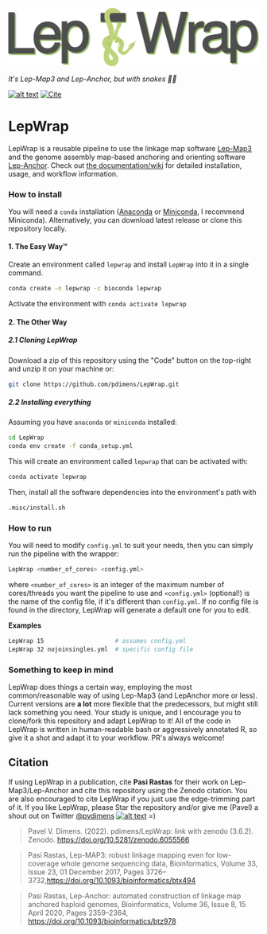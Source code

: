 ![logo](.misc/logo.png)

_It's Lep-Map3 and Lep-Anchor, but with snakes 🐍🐍_

[![alt text](https://img.shields.io/badge/docs-wiki-75ae6c?style=for-the-badge&logo=Read%20The%20Docs)](https://github.com/pdimens/LepWrap/wiki) 
[![Cite](https://img.shields.io/badge/Cite-10.5281/zenodo.6055566-e1e1e1?style=for-the-badge)](https://zenodo.org/badge/latestdoi/260516189) 
# LepWrap

LepWrap is a reusable pipeline to use the linkage map software [Lep-Map3](https://sourceforge.net/projects/lep-map3/) and the genome assembly map-based anchoring and orienting software [Lep-Anchor](https://sourceforge.net/p/lep-anchor/wiki/Home/). Check out [the documentation/wiki](https://github.com/pdimens/LepWrap/wiki) for detailed installation, usage, and workflow information.

### How to install
You will need a `conda` installation ([Anaconda](https://docs.anaconda.com/anaconda/install/) or [Miniconda](https://docs.conda.io/en/latest/miniconda.html), I recommend Miniconda). Alternatively, you can download latest release or clone this repository locally.

#### 1. The Easy Way™️
Create an environment called `lepwrap` and install `LepWrap` into it in a single command.
```bash
conda create -n lepwrap -c bioconda lepwrap
```
Activate the environment with `conda activate lepwrap`

#### 2. The Other Way
##### 2.1 Cloning LepWrap
Download a zip of this repository using the "Code" button on the top-right and unzip it on your machine or:
```bash
git clone https://github.com/pdimens/LepWrap.git
```

##### 2.2 Installing everything
Assuming you have `anaconda` or `miniconda` installed:
```bash
cd LepWrap
conda env create -f conda_setup.yml
```
This will create an environment called `lepwrap` that can be activated with:
```bash
conda activate lepwrap
```
Then, install all the software dependencies into the environment's path with 
```bash
.misc/install.sh
```

### How to run
You will need to modify `config.yml` to suit your needs, then you can simply run the pipeline with the wrapper:
```bash
LepWrap <number_of_cores> <config.yml>
```
where `<number_of_cores>` is an integer of the maximum number of cores/threads you want the pipeline to use and `<config.yml>` (optional!) is the name of the config file, if it's different than `config.yml`. If no config file is found in the directory, LepWrap will generate a default one for you to edit.

**Examples**
```bash
LepWrap 15                    # assumes config.yml
LepWrap 32 nojoinsingles.yml  # specific config file
```
### Something to keep in mind
LepWrap does things a certain way, employing the most common/reasonable way of using Lep-Map3 (and LepAnchor more or less). Current versions are **a lot** more flexible that the predecessors, but might still lack something you need. Your study is unique, and I encourage you to clone/fork this repository and adapt LepWrap to it! All of the code in LepWrap is written in human-readable bash or aggressively annotated R, so give it a shot and adapt it to your workflow. PR's always welcome!


## Citation
If using LepWrap in a publication, cite **Pasi Rastas** for their work on Lep-Map3/Lep-Anchor and cite this repository using the Zenodo citation. You are also encouraged to cite LepWrap if you just use the edge-trimming part of it. If you like LepWrap, please Star the repository and/or give me (Pavel) a shout out on Twitter [@pvdimens](https://twitter.com/PVDimens) [![alt text](http://i.imgur.com/wWzX9uB.png)](https://twitter.com/PVDimens)  =)

> Pavel V. Dimens. (2022). pdimens/LepWrap: link with zenodo (3.6.2). Zenodo. https://doi.org/10.5281/zenodo.6055566

> Pasi Rastas, Lep-MAP3: robust linkage mapping even for low-coverage whole genome sequencing data, Bioinformatics, Volume 33, Issue 23, 01 December 2017, Pages 3726–3732,https://doi.org/10.1093/bioinformatics/btx494

> Pasi Rastas, Lep-Anchor: automated construction of linkage map anchored haploid genomes, Bioinformatics, Volume 36, Issue 8, 15 April 2020, Pages 2359–2364, https://doi.org/10.1093/bioinformatics/btz978
